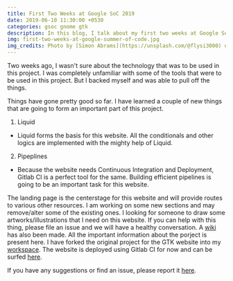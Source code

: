 ```yaml
---
title: First Two Weeks at Google SoC 2019
date: 2019-06-10 11:30:00 +0530
categories: gsoc gnome gtk
description: In this blog, I talk about my first two weeks at Google SoC 2019. I learned a lot of new terms like pipelines, liquid syntax, continuous integration, and deployment.
img: first-two-weeks-at-google-summer-of-code.jpg
img_credits: Photo by [Simon Abrams](https://unsplash.com/@flysi3000) on [Unsplash](https://unsplash.com)
---
```


Two weeks ago, I wasn't sure about the technology that was to be used in this project. I was completely unfamiliar with some of the tools that were to be used in this project. But I backed myself and was able to pull off the things.

Things have gone pretty good so far. I have learned a couple of new things that are going to form an important part of this project.

1. Liquid
  * Liquid forms the basis for this website. All the conditionals and other logics are implemented with the mighty help of Liquid.
2. Pipeplines
  * Because the website needs Continuous Integration and Deployment, Gitlab CI is a perfect tool for the same. Building efficient pipelines is going to be an important task for this website.

The landing page is the centerstage for this website and will provide routes to various other resources. I am working on some new sections and may remove/alter some of the existing ones. I looking for someone to draw some artworks/illustrations that I need on this website. If you can help with this thing, please file an issue and we will have a healthy conversation. A [wiki](https://wiki.gnome.org/Projects/GTK/WebsiteRedesign) has also been made. All the important information about the porject is present here.
I have forked the original project for the GTK website into my [workspace](https://gitlab.gnome.org/ravgeetdhillon/gtk-web). The website is deployed using Gitlab CI for now and can be surfed [here](https://ravgeetdhillon.pages.gitlab.gnome.org/gtk-web/).

If you have any suggestions or find an issue, please report it [here](https://gitlab.gnome.org/ravgeetdhillon/gtk-web/issues).